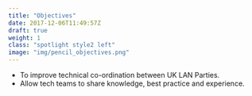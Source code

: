 ```yaml
---
title: "Objectives"
date: 2017-12-06T11:49:57Z
draft: true
weight: 1
class: "spotlight style2 left"
image: "img/pencil_objectives.png"
---
```

* To improve technical co-ordination between UK LAN Parties.
* Allow tech teams to share knowledge, best practice and experience.

